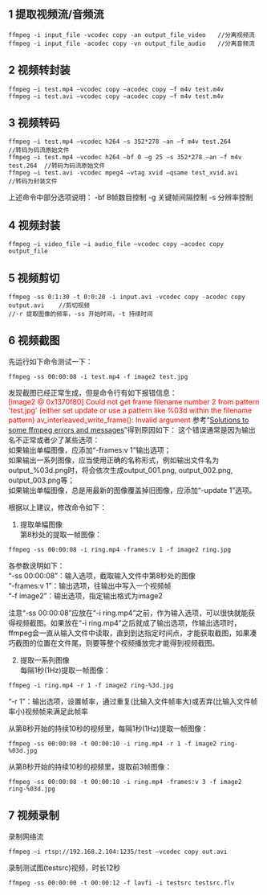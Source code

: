 

## 1 提取视频流/音频流  
```
ffmpeg -i input_file -vcodec copy -an output_file_video　　//分离视频流
ffmpeg -i input_file -acodec copy -vn output_file_audio　　//分离音频流
```

## 2 视频转封装  
```
ffmpeg –i test.mp4 –vcodec copy –acodec copy –f m4v test.m4v
ffmpeg –i test.avi –vcodec copy –acodec copy –f m4v test.m4v
```

## 3 视频转码  
```
ffmpeg –i test.mp4 –vcodec h264 –s 352*278 –an –f m4v test.264              //转码为码流原始文件
ffmpeg –i test.mp4 –vcodec h264 –bf 0 –g 25 –s 352*278 –an –f m4v test.264  //转码为码流原始文件
ffmpeg –i test.avi -vcodec mpeg4 –vtag xvid –qsame test_xvid.avi            //转码为封装文件
```
上述命令中部分选项说明：
-bf B帧数目控制
-g 关键帧间隔控制
-s 分辨率控制

## 4 视频封装  
```
ffmpeg –i video_file –i audio_file –vcodec copy –acodec copy output_file
```

## 5 视频剪切  
```
ffmpeg -ss 0:1:30 -t 0:0:20 -i input.avi -vcodec copy -acodec copy output.avi    //剪切视频
//-r 提取图像的频率，-ss 开始时间，-t 持续时间
```

## 6 视频截图  
先运行如下命令测试一下：  
```
ffmpeg -ss 00:00:08 -i test.mp4 -f image2 test.jpg
```
发现截图已经正常生成，但是命令行有如下报错信息：  
<font color=red>[image2 @ 0x1370f80] Could not get frame filename number 2 from pattern 'test.jpg' (either set update or use a pattern like %03d within the filename pattern)
av_interleaved_write_frame(): Invalid argument</font>
参考“[Solutions to some ffmpeg errors and messages](http://trac.ffmpeg.org/wiki/Errors)”得到原因如下：
这个错误通常是因为输出名不正常或者少了某些选项：  
如果输出单幅图像，应添加“-frames:v 1”输出选项；  
如果输出一系列图像，应当使用正确的名称形式，例如输出文件名为output_%03d.png时，将会依次生成output_001.png, output_002.png, output_003.png等；  
如果输出单幅图像，总是用最新的图像覆盖掉旧图像，应添加“-update 1”选项。  

根据以上建议，修改命令如下：  
1. 提取单幅图像  
第8秒处的提取一帧图像：  
```
ffmpeg -ss 00:00:08 -i ring.mp4 -frames:v 1 -f image2 ring.jpg
```
各参数说明如下：  
“-ss 00:00:08”：输入选项，截取输入文件中第8秒处的图像  
“-frames:v 1”：输出选项，往输出中写入一个视频帧  
“-f image2”：输出选项，指定输出格式为image2  

注意“-ss 00:00:08”应放在“-i ring.mp4”之前，作为输入选项，可以很快就能获得视频截图。如果放在“-i ring.mp4”之后就成了输出选项，作输出选项时，ffmpeg会一直从输入文件中读取，直到到达指定时间点，才能获取截图，如果凑巧截图的位置在文件尾，则要等整个视频播放完才能得到视频截图。  

2. 提取一系列图像  
每隔1秒(1Hz)提取一帧图像：  
```
ffmpeg -i ring.mp4 -r 1 -f image2 ring-%3d.jpg
```
“-r 1”：输出选项，设置帧率，通过重复(比输入文件帧率大)或丢弃(比输入文件帧率小)视频帧来满足此帧率

从第8秒开始的持续10秒的视频里，每隔1秒(1Hz)提取一帧图像：  
```
ffmpeg -ss 00:00:08 -t 00:00:10 -i ring.mp4 -r 1 -f image2 ring-%03d.jpg
```

从第8秒开始的持续10秒的视频里，提取前3帧图像：  
```
ffmpeg -ss 00:00:08 -t 00:00:10 -i ring.mp4 -frames:v 3 -f image2 ring-%03d.jpg
```

## 7 视频录制  
录制网络流
```
ffmpeg –i rtsp://192.168.2.104:1235/test –vcodec copy out.avi
```

录制测试图(testsrc)视频，时长12秒
```
ffmpeg -ss 00:00:00 -t 00:00:12 -f lavfi -i testsrc testsrc.flv
```